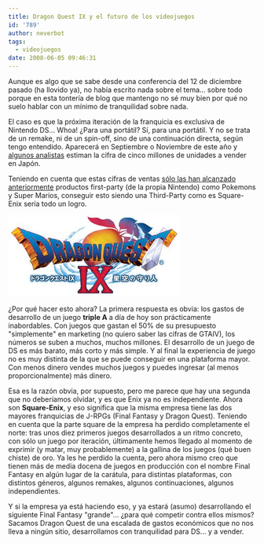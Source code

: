 ```yaml
---
title: Dragon Quest IX y el futuro de los videojuegos
id: '789'
author: neverbot
tags:
  - videojuegos
date: 2008-06-05 09:46:31
---
```


Aunque es algo que se sabe desde una conferencia del 12 de diciembre pasado (ha llovido ya), no había escrito nada sobre el tema... sobre todo porque en esta tontería de blog que mantengo no sé muy bien por qué no suelo hablar con un mínimo de tranquilidad sobre nada.

El caso es que la próxima iteración de la franquicia es exclusiva de Nintendo DS... Whoa! ¿Para una portátil? Sí, para una portátil. Y no se trata de un remake, ni de un spin-off, sino de una continuación directa, según tengo entendido. Aparecerá en Septiembre o Noviembre de este año y [algunos analistas](http://www.bloomberg.com/apps/news?pid=email_en&refer=asia&sid=a2Dv8ZS0zIbc) estiman la cifra de cinco millones de unidades a vender en Japón.

Teniendo en cuenta que estas cifras de ventas [sólo las han alcanzado anteriormente](http://www.dsfanboy.com/2008/06/03/analyst-dragon-quest-ix-to-sell-5-million-in-japan/) productos first-party (de la propia Nintendo) como Pokemons y Super Marios, conseguir esto siendo una Third-Party como es Square-Enix sería todo un logro.

![Dragon Quest IX](./dragon-quest-ix-y-el-futuro-de-los-videojuegos/dragon_quest_ix_logo.jpg "Dragon Quest IX Logo")

¿Por qué hacer esto ahora? La primera respuesta es obvia: los gastos de desarrollo de un juego **triple A** a día de hoy son prácticamente inabordables. Con juegos que gastan el 50% de su presupuesto "simplemente" en marketing (no quiero saber las cifras de GTAIV), los números se suben a muchos, muchos millones. El desarrollo de un juego de DS es más barato, más corto y más simple. Y al final la experiencia de juego no es muy distinta de la que se puede conseguir en una plataforma mayor. Con menos dinero vendes muchos juegos y puedes ingresar (al menos proporcionalmente) más dinero.

Esa es la razón obvia, por supuesto, pero me parece que hay una segunda que no deberíamos olvidar, y es que Enix ya no es independiente. Ahora son **Square-Enix**, y eso significa que la misma empresa tiene las dos mayores franquicias de J-RPGs (Final Fantasy y Dragon Quest). Teniendo en cuenta que la parte square de la empresa ha perdido completamente el norte: tras unos diez primeros juegos desarrollados a un ritmo concreto, con sólo un juego por iteración, últimamente hemos llegado al momento de exprimir (y matar, muy probablemente) a la gallina de los juegos (qué buen chiste) de oro. Ya les he perdido la cuenta, pero ahora mismo creo que tienen más de media docena de juegos en producción con el nombre Final Fantasy en algún lugar de la carátula, para distintas plataformas, con distintos géneros, algunos remakes, algunos continuaciones, algunos independientes.

Y si la empresa ya está haciendo eso, y ya estará (asumo) desarrollando el siguiente Final Fantasy "grande"... ¿para qué competir contra ellos mismos? Sacamos Dragon Quest de una escalada de gastos económicos que no nos lleva a ningún sitio, desarrollamos con tranquilidad para DS... y a vender.
